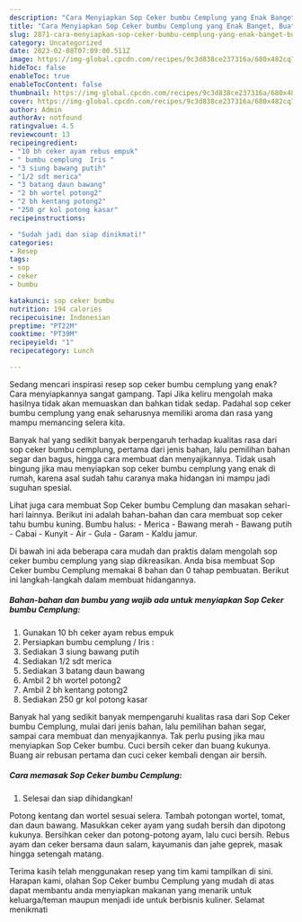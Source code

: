 ```yaml
---
description: "Cara Menyiapkan Sop Ceker bumbu Cemplung yang Enak Banget, Buat Buka Puasa Lezat Sekali"
title: "Cara Menyiapkan Sop Ceker bumbu Cemplung yang Enak Banget, Buat Buka Puasa Lezat Sekali"
slug: 2871-cara-menyiapkan-sop-ceker-bumbu-cemplung-yang-enak-banget-buat-buka-puasa-lezat-sekali
category: Uncategorized
date: 2023-02-08T07:09:00.511Z
image: https://img-global.cpcdn.com/recipes/9c3d838ce237316a/680x482cq70/sop-ceker-bumbu-cemplung-foto-resep-utama.jpg
hideToc: false
enableToc: true
enableTocContent: false
thumbnail: https://img-global.cpcdn.com/recipes/9c3d838ce237316a/680x482cq70/sop-ceker-bumbu-cemplung-foto-resep-utama.jpg
cover: https://img-global.cpcdn.com/recipes/9c3d838ce237316a/680x482cq70/sop-ceker-bumbu-cemplung-foto-resep-utama.jpg
author: Admin
authorAv: notfound
ratingvalue: 4.5
reviewcount: 13
recipeingredient:
- "10 bh ceker ayam rebus empuk"
- " bumbu cemplung  Iris "
- "3 siung bawang putih"
- "1/2 sdt merica"
- "3 batang daun bawang"
- "2 bh wortel potong2"
- "2 bh kentang potong2"
- "250 gr kol potong kasar"
recipeinstructions:

- "Sudah jadi dan siap dinikmati!"
categories:
- Resep
tags:
- sop
- ceker
- bumbu

katakunci: sop ceker bumbu 
nutrition: 194 calories
recipecuisine: Indonesian
preptime: "PT22M"
cooktime: "PT39M"
recipeyield: "1"
recipecategory: Lunch

---
```



Sedang mencari inspirasi resep sop ceker bumbu cemplung yang enak? Cara menyiapkannya sangat gampang. Tapi Jika keliru mengolah maka hasilnya tidak akan memuaskan dan bahkan tidak sedap. Padahal sop ceker bumbu cemplung yang enak seharusnya memiliki aroma dan rasa yang mampu memancing selera kita.


Banyak hal yang sedikit banyak berpengaruh terhadap kualitas rasa dari sop ceker bumbu cemplung, pertama dari jenis bahan, lalu pemilihan bahan segar dan bagus, hingga cara membuat dan menyajikannya. Tidak usah bingung jika mau menyiapkan sop ceker bumbu cemplung yang enak di rumah, karena asal sudah tahu caranya maka hidangan ini mampu jadi suguhan spesial.

Lihat juga cara membuat Sop Ceker bumbu Cemplung dan masakan sehari-hari lainnya. Berikut ini adalah bahan-bahan dan cara membuat sop ceker tahu bumbu kuning. Bumbu halus: - Merica - Bawang merah - Bawang putih - Cabai - Kunyit - Air - Gula - Garam - Kaldu jamur.


Di bawah ini ada beberapa cara mudah dan praktis dalam mengolah sop ceker bumbu cemplung yang siap dikreasikan. Anda bisa membuat Sop Ceker bumbu Cemplung memakai 8 bahan dan 0 tahap pembuatan. Berikut ini langkah-langkah dalam membuat hidangannya.

<!--inarticleads1-->

##### Bahan-bahan dan bumbu yang wajib ada untuk menyiapkan Sop Ceker bumbu Cemplung:

1. Gunakan 10 bh ceker ayam rebus empuk
1. Persiapkan  bumbu cemplung / Iris :
1. Sediakan 3 siung bawang putih
1. Sediakan 1/2 sdt merica
1. Sediakan 3 batang daun bawang
1. Ambil 2 bh wortel potong2
1. Ambil 2 bh kentang potong2
1. Sediakan 250 gr kol potong kasar


Banyak hal yang sedikit banyak mempengaruhi kualitas rasa dari Sop Ceker bumbu Cemplung, mulai dari jenis bahan, lalu pemilihan bahan segar, sampai cara membuat dan menyajikannya. Tak perlu pusing jika mau menyiapkan Sop Ceker bumbu. Cuci bersih ceker dan buang kukunya. Buang air rebusan pertama dan cuci ceker kembali dengan air bersih. 

<!--inarticleads2-->

##### Cara memasak Sop Ceker bumbu Cemplung:


1. Selesai dan siap dihidangkan!

Potong kentang dan wortel sesuai selera. Tambah potongan wortel, tomat, dan daun bawang. Masukkan ceker ayam yang sudah bersih dan dipotong kukunya. Bersihkan ceker dan potong-potong ayam, lalu cuci bersih. Rebus ayam dan ceker bersama daun salam, kayumanis dan jahe geprek, masak hingga setengah matang. 

Terima kasih telah menggunakan resep yang tim kami tampilkan di sini. Harapan kami, olahan Sop Ceker bumbu Cemplung yang mudah di atas dapat membantu anda menyiapkan makanan yang menarik untuk keluarga/teman maupun menjadi ide untuk berbisnis kuliner. Selamat menikmati

